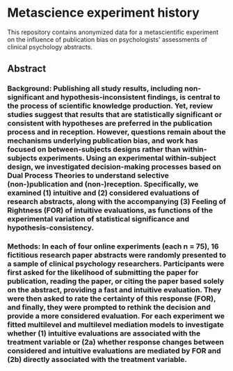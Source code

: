 # Metascience experiment history

This repository contains anonymized data for a metascientific experiment on the influence of publication bias on psychologists' assessments of clinical psychology abstracts.

## Abstract
### Background: Publishing all study results, including non-significant and hypothesis-inconsistent findings, is central to the process of scientific knowledge production. Yet, review studies suggest that results that are statistically significant or consistent with hypotheses are preferred in the publication process and in reception. However, questions remain about the mechanisms underlying publication bias, and work has focused on between-subjects designs rather than within-subjects experiments. Using an experimental within-subject design, we investigated decision-making processes based on Dual Process Theories to understand selective (non-)publication and (non-)reception. Specifically, we examined (1) intuitive and (2) considered evaluations of research abstracts, along with the accompanying (3) Feeling of Rightness (FOR) of intuitive evaluations, as functions of the experimental variation of statistical significance and hypothesis-consistency. 
### Methods: In each of four online experiments (each n = 75), 16 fictitious research paper abstracts were randomly presented to a sample of clinical psychology researchers. Participants were first asked for the likelihood of submitting the paper for publication, reading the paper, or citing the paper based solely on the abstract, providing a fast and intuitive evaluation. They were then asked to rate the certainty of this response (FOR), and finally, they were prompted to rethink the decision and provide a more considered evaluation. For each experiment we fitted multilevel and multilevel mediation models to investigate whether (1) intuitive evaluations are associated with the treatment variable or (2a) whether response changes between considered and intuitive evaluations are mediated by FOR and (2b) directly associated with the treatment variable.